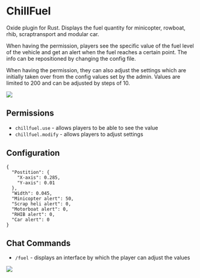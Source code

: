 # ChillFuel

Oxide plugin for Rust. Displays the fuel quantity for minicopter, rowboat, rhib, scraptransport and modular car.

When having the permission, players see the specific value of the fuel level of the vehicle and get an alert when the fuel reaches a certain point.
The info can be repositioned by changing the config file.

When having the permission, they can also adjust the settings which are initially taken over from the config values set by the admin.
Values are limited to 200 and can be adjusted by steps of 10.

![](https://i.imgur.com/d2rHV37.png)

## Permissions

* `chillfuel.use` - allows players to be able to see the value
* `chillfuel.modify` - allows players to adjust settings

## Configuration
```
{
  "Postition": {
    "X-axis": 0.285,
    "Y-axis": 0.01
  },
  "Width": 0.045,
  "Minicopter alert": 50,
  "Scrap heli alert": 0,
  "Motorboat alert": 0,
  "RHIB alert": 0,
  "Car alert": 0
}
```

## Chat Commands

* `/fuel`   - displays an interface by which the player can adjust the values

![](https://i.imgur.com/1nNVNcj.pngj)
